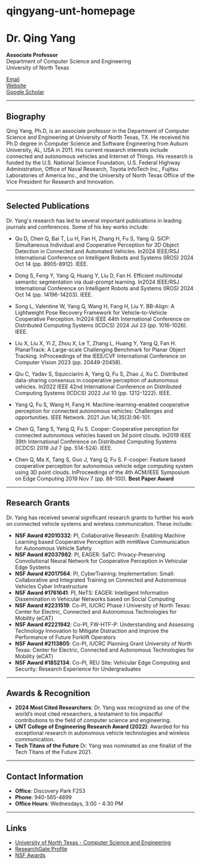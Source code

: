 # qingyang-unt-homepage
# Dr. Qing Yang

**Associate Professor**  
Department of Computer Science and Engineering  
University of North Texas

[Email](mailto:Qing.Yang@unt.edu)  
[Website](https://www.unt.edu)  
[Google Scholar](https://scholar.google.com/citations?hl=en&user=FIMxNL0AAAAJ)  

---

## Biography

Qing Yang, Ph.D, is an associate professor in the Department of Computer Science and Engineering at University of North Texas, TX. He received his Ph.D degree in Computer Science and Software Engineering from Auburn University, AL, USA in 2011. His current research interests include connected and autonomous vehicles and Internet of Things. His research is funded by the U.S. National Science Foundation, U.S. Federal Highway Administration, Office of Naval Research, Toyota InfoTech Inc., Fujitsu Laboratories of America Inc., and the University of North Texas Office of the Vice President for Research and Innovation.

---

## Selected Publications

Dr. Yang's research has led to several important publications in leading journals and conferences. Some of his key works include:

- Qu D, Chen Q, Bai T, Lu H, Fan H, Zhang H, Fu S, Yang Q. SiCP: Simultaneous Individual and Cooperative Perception for 3D Object Detection in Connected and Automated Vehicles. In2024 IEEE/RSJ International Conference on Intelligent Robots and Systems (IROS) 2024 Oct 14 (pp. 8905-8912). IEEE.
  
- Dong S, Feng Y, Yang Q, Huang Y, Liu D, Fan H. Efficient multimodal semantic segmentation via dual-prompt learning. In2024 IEEE/RSJ International Conference on Intelligent Robots and Systems (IROS) 2024 Oct 14 (pp. 14196-14203). IEEE.

- Song L, Valentine W, Yang Q, Wang H, Fang H, Liu Y. BB-Align: A Lightweight Pose Recovery Framework for Vehicle-to-Vehicle Cooperative Perception. In2024 IEEE 44th International Conference on Distributed Computing Systems (ICDCS) 2024 Jul 23 (pp. 1016-1026). IEEE.

- Liu X, Liu X, Yi Z, Zhou X, Le T, Zhang L, Huang Y, Yang Q, Fan H. PlanarTrack: A Large-scale Challenging Benchmark for Planar Object Tracking. InProceedings of the IEEE/CVF International Conference on Computer Vision 2023 (pp. 20449-20458).

- Qiu C, Yadav S, Squicciarini A, Yang Q, Fu S, Zhao J, Xu C. Distributed data-sharing consensus in cooperative perception of autonomous vehicles. In2022 IEEE 42nd International Conference on Distributed Computing Systems (ICDCS) 2022 Jul 10 (pp. 1212-1222). IEEE.

- Yang Q, Fu S, Wang H, Fang H. Machine-learning-enabled cooperative perception for connected autonomous vehicles: Challenges and opportunities. IEEE Network. 2021 Jun 14;35(3):96-101.
  
- Chen Q, Tang S, Yang Q, Fu S. Cooper: Cooperative perception for connected autonomous vehicles based on 3d point clouds. In2019 IEEE 39th International Conference on Distributed Computing Systems (ICDCS) 2019 Jul 7 (pp. 514-524). IEEE.

- Chen Q, Ma X, Tang S, Guo J, Yang Q, Fu S. F-cooper: Feature based cooperative perception for autonomous vehicle edge computing system using 3D point clouds. InProceedings of the 4th ACM/IEEE Symposium on Edge Computing 2019 Nov 7 (pp. 88-100). **Best Paper Award**



---

## Research Grants

Dr. Yang has received several significant research grants to further his work on connected vehicle systems and wireless communication. These include:

- **NSF Award #2010332**: PI, Collaborative Research: Enabling Machine Learning based Cooperative Perception with mmWave Communication for Autonomous Vehicle Safety
- **NSF Award #2037982**: PI, EAGER: SaTC: Privacy-Preserving Convolutional Neural Network for Cooperative Perception in Vehicular Edge Systems
- **NSF Award #2017564**: PI, CyberTraining: Implementation: Small: Collaborative and Integrated Training on Connected and Autonomous Vehicles Cyber Infrastructure
- **NSF Award #1761641**: PI, NeTS: EAGER: Intelligent Information Dissemination in Vehicular Networks based on Social Computing
- **NSF Award #2231519**: Co-PI, IUCRC Phase I University of North Texas: Center for Electric, Connected and Autonomous Technologies for Mobility (eCAT)
- **NSF Award #2221942**: Co-PI, FW-HTF-P: Understanding and Assessing Technology Innovation to Mitigate Distraction and Improve the Performance of Future Forklift Operators
- **NSF Award #2113805**: Co-PI, IUCRC Planning Grant University of North Texas: Center for Electric, Connected and Autonomous Technologies for Mobility (eCAT)
- **NSF Award #1852134**: Co-PI, REU Site: Vehicular Edge Computing and Security: Research Experience for Undergraduates

---

## Awards & Recognition

- **2024 Most Cited Researchers**: Dr. Yang was recognized as one of the world’s most cited researchers, a testament to his impactful contributions to the field of computer science and engineering.
- **UNT College of Engineering Research Award (2022)**: Awarded for his exceptional research in autonomous vehicle technologies and wireless communication.
- **Tech Titans of the Future** Dr. Yang was nominated as one finalist of the Tech Titans of the Future 2021.

---

## Contact Information

- **Office**: Discovery Park F253  
- **Phone**: 940-565-4899  
- **Office Hours**: Wednesdays, 3:00 - 4:30 PM  

---

## Links

- [University of North Texas - Computer Science and Engineering](https://engineering.unt.edu/cse)
- [ResearchGate Profile](https://www.researchgate.net/profile/Qing-Yang)
- [NSF Awards](https://www.nsf.gov/awardsearch/)
